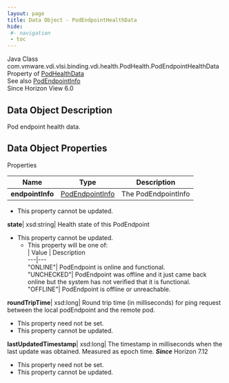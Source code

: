 ```yaml
---
layout: page
title: Data Object - PodEndpointHealthData
hide:
 #- navigation
 - toc
---
```






Java Class
    com.vmware.vdi.vlsi.binding.vdi.health.PodHealth.PodEndpointHealthData  
Property of
     [PodHealthData](vdi.health.PodHealth.PodHealthData.md#field_detail)  
See also
     [PodEndpointInfo](vdi.federation.PodEndpoint.PodEndpointInfo.md)  
Since 
    Horizon View 6.0

## Data Object Description 

Pod endpoint health data. 

## Data Object Properties

Properties

Name |  Type |  Description   
---|---|---  
**endpointInfo**| [PodEndpointInfo](vdi.federation.PodEndpoint.PodEndpointInfo.md)|  The PodEndpointInfo   


* This property cannot be updated.

  
**state**|  xsd:string|  Health state of this PodEndpoint   


* This property cannot be updated.
  * This property will be one of:  
|  Value |  Description   
---|---  
"ONLINE"| PodEndpoint is online and functional.  
"UNCHECKED"| PodEndpoint was offline and it just came back online but the system has not verified that it is functional.  
"OFFLINE"| PodEndpoint is offline or unreachable.  

  
**roundTripTime**|  xsd:long|  Round trip time (in milliseconds) for ping request between the local podEndpoint and the remote pod.   


* This property need not be set.
* This property cannot be updated.

  
**lastUpdatedTimestamp**|  xsd:long|  The timestamp in milliseconds when the last update was obtained. Measured as epoch time.  **_Since_** Horizon 7.12  


* This property need not be set.
* This property cannot be updated.

  
  
  

  
  

